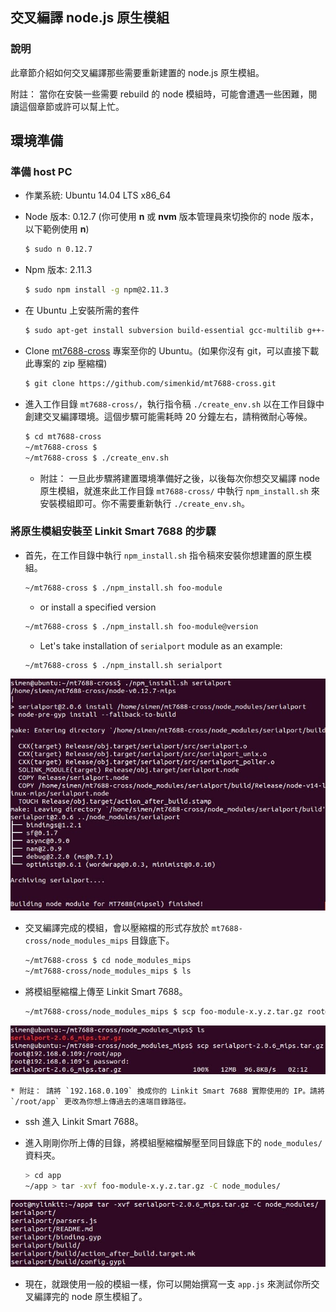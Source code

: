 ## 交叉編譯 node.js 原生模組 

### 說明

此章節介紹如何交叉編譯那些需要重新建置的 node.js 原生模組。

附註： 當你在安裝一些需要 rebuild 的 node 模組時，可能會遭遇一些困難，閱讀這個章節或許可以幫上忙。

## 環境準備

### 準備 host PC
* 作業系統: Ubuntu 14.04 LTS x86_64
* Node 版本: 0.12.7 (你可使用 **n** 或 **nvm** 版本管理員來切換你的 node 版本，以下範例使用 **n**)

    ``` bash
    $ sudo n 0.12.7
    ```

* Npm 版本: 2.11.3

    ``` bash
    $ sudo npm install -g npm@2.11.3
    ```

* 在 Ubuntu 上安裝所需的套件

    ``` bash
    $ sudo apt-get install subversion build-essential gcc-multilib g++-multilib
    ```

* Clone [mt7688-cross](https://github.com/simenkid/mt7688-cross) 專案至你的 Ubuntu。(如果你沒有 git，可以直接下載此專案的 zip 壓縮檔)  


    ``` bash
    $ git clone https://github.com/simenkid/mt7688-cross.git
    ```

* 進入工作目錄 `mt7688-cross/`，執行指令稿 `./create_env.sh` 以在工作目錄中創建交叉編譯環境。這個步驟可能需耗時 20 分鐘左右，請稍微耐心等候。  

    ``` bash
    $ cd mt7688-cross
    ~/mt7688-cross $ 
    ~/mt7688-cross $ ./create_env.sh
    ```

    * 附註： 一旦此步驟將建置環境準備好之後，以後每次你想交叉編譯 node 原生模組，就進來此工作目錄 `mt7688-cross/` 中執行 `npm_install.sh` 來安裝模組即可。你不需要重新執行 `./create_env.sh`。  

### 將原生模組安裝至 Linkit Smart 7688 的步驟  

* 首先，在工作目錄中執行 `npm_install.sh` 指令稿來安裝你想建置的原生模組。  

    ``` bash
    ~/mt7688-cross $ ./npm_install.sh foo-module
    ```

    * or install a specified version  

    ``` bash
    ~/mt7688-cross $ ./npm_install.sh foo-module@version
    ```

    * Let's take installation of `serialport` module as an example:  

    ``` bash
    ~/mt7688-cross $ ./npm_install.sh serialport
    ```
![](crossbuild_serialport.jpg)

* 交叉編譯完成的模組，會以壓縮檔的形式存放於 `mt7688-cross/node_modules_mips` 目錄底下。  

    ``` bash
    ~/mt7688-cross $ cd node_modules_mips
    ~/mt7688-cross/node_modules_mips $ ls
    ```

* 將模組壓縮檔上傳至 Linkit Smart 7688。  
    
    ``` bash
    ~/mt7688-cross/node_modules_mips $ scp foo-module-x.y.z.tar.gz root@192.168.0.109:/root/app
    ```
![](crossbuild_scp_to_7688.jpg)

    * 附註： 請將 `192.168.0.109` 換成你的 Linkit Smart 7688 實際使用的 IP。請將 `/root/app` 更改為你想上傳過去的遠端目錄路徑。  

* ssh 進入 Linkit Smart 7688。
    
* 進入剛剛你所上傳的目錄，將模組壓縮檔解壓至同目錄底下的 `node_modules/` 資料夾。  

    ``` bash 
    > cd app
    ~/app > tar -xvf foo-module-x.y.z.tar.gz -C node_modules/
    ```
![](crossbuild_uncompress.jpg)

* 現在，就跟使用一般的模組一樣，你可以開始撰寫一支 `app.js` 來測試你所交叉編譯完的 node 原生模組了。

        
